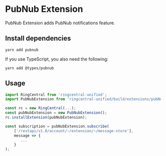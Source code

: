 # PubNub Extension

PubNub Extension adds PubNub notifications feature.


## Install dependencies

```
yarn add pubnub
```

If you use TypeScript, you also need the following:

```
yarn add @types/pubnub
```


## Usage

```ts
import RingCentral from 'ringcentral-unified';
import PubNubExtension from 'ringcentral-unified/build/extensions/pubNub';

const rc = new RingCentral(...);
const pubNubExtension = new PubNubExtension();
rc.installExtension(pubNubExtension);

const subscription = pubNubExtension.subscribe(
    ['/restapi/v1.0/account/~/extension/~/message-store'],
    message => {
       ...
    }
);
```
